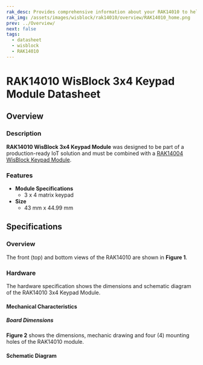 ```yaml
---
rak_desc: Provides comprehensive information about your RAK14010 to help you use it. This information includes technical specifications, characteristics, and requirements, and it also discusses the device components.
rak_img: /assets/images/wisblock/rak14010/overview/RAK14010_home.png
prev: ../Overview/
next: false
tags:
  - datasheet
  - wisblock
  - RAK14010
---
```


# RAK14010 WisBlock 3x4 Keypad Module Datasheet

## Overview

### Description


**RAK14010 WisBlock 3x4 Keypad Module** was designed to be part of a production-ready IoT solution and must be combined with a [RAK14004 WisBlock Keypad Module](/Product-Categories/WisBlock/RAK14004/). 


### Features

* **Module Specifications** 
  * 3 x 4 matrix keypad
* **Size**    
  * 43&nbsp;mm x 44.99&nbsp;mm  

## Specifications

### Overview

The front (top) and bottom views of the RAK14010 are shown in **Figure 1**.

<rk-img
  src="/assets/images/wisblock/rak14010/datasheet/RAK14010_Overview.png"
  width="40%"
  caption="RAK14010 top and bottom view"
/>


### Hardware

The hardware specification shows the dimensions and schematic diagram of the RAK14010 3x4 Keypad Module.

#### Mechanical Characteristics

##### Board Dimensions

**Figure 2** shows the dimensions, mechanic drawing and four (4) mounting holes of the RAK14010 module.

<rk-img
  src="/assets/images/wisblock/rak14010/datasheet/image-20210728173723207.png"
  width="50%"
  caption="RAK14010 Mechanical Dimensions"
/>


#### Schematic Diagram

<rk-img
  src="/assets/images/wisblock/rak14010/datasheet/image-20210728173815396.png"
  width="80%"
  caption="RAK14010 Schematic Diagram"
/>

<!-- 
##### Matrixes Buttons Module Connector

**J2** Matrixes Buttons connector is used to connect RAK14004 to matrixes buttons modules such as RAK14009, RAK14010, RAK14011.

<rk-img
  src="/assets/images/wisblock/rak14004/datasheet/image-20210728143632190.png"
  width="70%"
  caption="Matrix Buttons Connector"
/>

-->